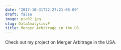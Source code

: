 ```yaml
---
date: "2017-10-31T22:27:21-05:00"
draft: false
image: pic02.jpg
slug: DataAnalysisvF
title: Merger Arbitrage in the US
---
```


Check out my project on Merger Arbitrage in the USA.